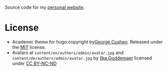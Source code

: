 
Source code for my [personal website](https://sven-lieber.org/).

# License

* Academic theme for hugo copyright by[George Cushen](https://georgecushen.com). Released under the [MIT](https://github.com/sourcethemes/academic-kickstart/blob/master/LICENSE.md) license.
* Avatars at `content/en/authors/admin/avatar.jpg` and `content/de/authors/admin/avatar.jpg` by [Ilke Goddemaer](https://www.instagram.com/ilke.goddemaer/?hl=en) licensed under [CC BY-NC-ND](https://creativecommons.org/licenses/by-nc-nd/4.0/)
